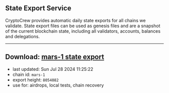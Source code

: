 ## State Export Service
CryptoCrew provides automatic daily state exports for all chains we validate. State export files can be used as genesis files and are a snapshot of the current blockchain state, including all validators, accounts, balances and delegations.

---
**Download: [mars-1 state export](https://dl-eu2.ccvalidators.com/SERVICE/mars/mars-1_export_8054082.json)**
---

- last updated: Sun Jul 28 2024 11:25:22
- chain id: `mars-1`
- export height: `8054082`
- use for: airdrops, local tests, chain recovery
